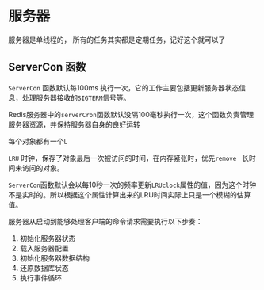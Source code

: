 # 服务器

服务器是单线程的， 所有的任务其实都是定期任务，记好这个就可以了

## ServerCon 函数

`ServerCon` 函数默认每100ms 执行一次，它的工作主要包括更新服务器状态信息，处理服务器接收的`SIGTERM`信号等。

Redis服务器中的`serverCron`函数默认没隔100毫秒执行一次，这个函数负责管理服务器资源，并保持服务器自身的良好运转

每个对象都有一个`L`

`LRU` 时钟，保存了对象最后一次被访问的时间，在内存紧张时，优先`remove ` 长时间未访问的对象。

`ServerCon`函数默认会以每10秒一次的频率更新`LRUclock`属性的值，因为这个时钟不是实时的。所以根据这个属性计算出来的LRU时间实际上只是一个模糊的估算值。



服务器从启动到能够处理客户端的命令请求需要执行以下步奏：

1. 初始化服务器状态
2. 载入服务器配置
3. 初始化服务器数据结构
4. 还原数据库状态
5. 执行事件循环

